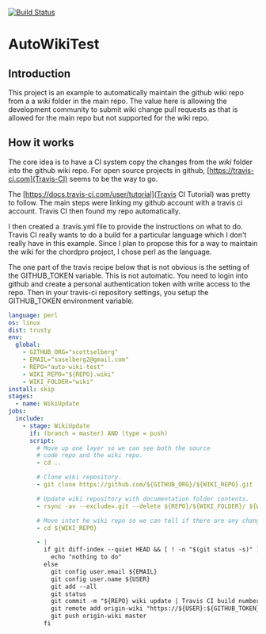 [![Build Status](https://travis-ci.com/scottselberg/auto-wiki-test.svg?branch=master)](https://travis-ci.com/scottselberg/auto-wiki-test)

# AutoWikiTest

## Introduction

This project is an example to automatically maintain the github wiki repo 
from a a *wiki* folder in the main repo. The value here is allowing the
development community to submit wiki change pull requests as that is allowed
for the main repo but not supported for the wiki repo.

## How it works

The core idea is to have a CI system copy the changes from the *wiki* folder
into the github wiki repo. For open source projects in github, [https://travis-ci.com](Travis-CI)
seems to be the way to go.

The [https://docs.travis-ci.com/user/tutorial](Travis CI Tutorial) was pretty
to follow. The main steps were linking my github account with a travis ci
account. Travis CI then found my repo automatically.

I then created a .travis.yml file to provide the instructions on what to do.  Travis CI
really wants to do a build for a particular language which I don't really have in this
example.  Since I plan to propose this for a way to maintain the wiki for the chordpro
project, I chose perl as the language.   

The one part of the travis recipe below that is not obvious is the setting of the
GITHUB_TOKEN variable.  This is not automatic.  You need to login into github and 
create a personal authentication token with write access to the repo.  Then in your
travis-ci repository settings, you setup the GITHUB_TOKEN environment variable.


```yaml
language: perl
os: linux
dist: trusty
env:
  global:
    - GITHUB_ORG="scottselberg"
    - EMAIL="saselberg2@gmail.com"
    - REPO="auto-wiki-test"
    - WIKI_REPO="${REPO}.wiki"
    - WIKI_FOLDER="wiki"
install: skip
stages:
  - name: WikiUpdate
jobs:
  include:
    - stage: WikiUpdate
      if: (branch = master) AND (type = push)
      script:
        # Move up one layer so we can see both the source
        # code repo and the wiki repo.
        - cd ..

        # Clone wiki repository.
        - git clone https://github.com/${GITHUB_ORG}/${WIKI_REPO}.git

        # Update wiki repository with documentation folder contents.
        - rsync -av --exclude=.git --delete ${REPO}/${WIKI_FOLDER}/ ${WIKI_REPO}/

        # Move intot he wiki repo so we can tell if there are any changes.
        - cd ${WIKI_REPO}

        - |
          if git diff-index --quiet HEAD && [ ! -n "$(git status -s)" ]; then
            echo "nothing to do"
          else
            git config user.email ${EMAIL}
            git config user.name ${USER}
            git add --all
            git status
            git commit -m "${REPO} wiki update | Travis CI build number $TRAVIS_BUILD_NUMBER"
            git remote add origin-wiki "https://${USER}:${GITHUB_TOKEN}@github.com/${GITHUB_ORG}/${WIKI_REPO}.g
            git push origin-wiki master
          fi


```

